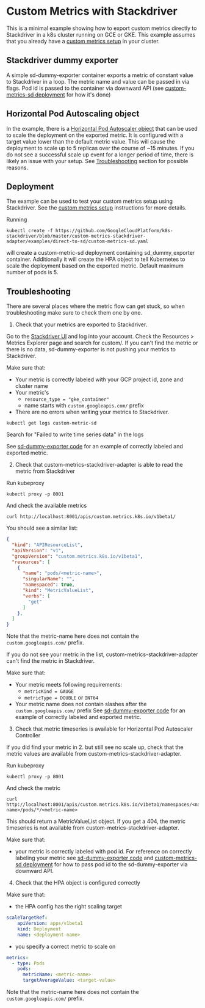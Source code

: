 # Custom Metrics with Stackdriver

This is a minimal example showing how to export custom metrics directly to Stackdriver
in a k8s cluster running on GCE or GKE. This example assumes that you already have
a [custom metrics setup] in your cluster.

## Stackdriver dummy exporter

A simple sd-dummy-exporter container exports a metric of constant value 
to Stackdriver in a loop. The metric name and value can be passed in via flags.
Pod id is passed to the container via downward API (see [custom-metrics-sd deployment]
for how it's done)

## Horizontal Pod Autoscaling object

In the example, there is a [Horizontal Pod Autoscaler object] that can be used to scale the deployment on 
the exported metric. It is configured with a target value lower than the default metric value. This will
cause the deployment to scale up to 5 replicas over the course of ~15 minutes. 
If you do not see a successful scale up event for a longer period of time, there is 
likely an issue with your setup. See [Troubleshooting](#troubleshoooting) section for possible reasons.

## Deployment

The example can be used to test your custom metrics setup using Stackdriver. See the [custom metrics setup] instructions for more details.

Running 
```
kubectl create -f https://github.com/GoogleCloudPlatform/k8s-stackdriver/blob/master/custom-metrics-stackdriver-adapter/examples/direct-to-sd/custom-metrics-sd.yaml 
```
will create a custom-metric-sd deployment containing sd_dummy_exporter container.
Additionally it will create the HPA object to tell Kubernetes to scale
the deployment based on the exported metric. Default maximum number of pods is 5.

## Troubleshooting

There are several places where the metric flow can get stuck, so when troubleshooting
make sure to check them one by one.

1. Check that your metrics are exported to Stackdriver.

Go to the [Stackdriver UI](https://app.google.stackdriver.com/) and log into your account. 
Check the Resources > Metrics Explorer page and search for custom/<metric-name>. If you 
can't find the metric or there is no data, sd-dummy-exporter is not pushing your metrics to Stackdriver.

Make sure that:
* Your metric is correctly labeled with your GCP project id, zone and cluster name
* Your metric's
  * ```resource_type = "gke_container"```
  * name starts with ```custom.googleapis.com/``` prefix
* There are no errors when writing your metrics to Stackdriver.
```
kubectl get logs custom-metric-sd
```
Search for "Failed to write time series data" in the logs

See [sd-dummy-exporter code] for an example of correctly labeled and exported metric.

2. Check that custom-metrics-stackdriver-adapter is able to read the metric from Stackdriver

Run kubeproxy 
```
kubectl proxy -p 8001
```
And check the available metrics
```
curl http://localhost:8001/apis/custom.metrics.k8s.io/v1beta1/
```
You should see a similar list:
```json
{
  "kind": "APIResourceList",
  "apiVersion": "v1",
  "groupVersion": "custom.metrics.k8s.io/v1beta1",
  "resources": [
    {
      "name": "pods/<metric-name>",
      "singularName": "",
      "namespaced": true,
      "kind": "MetricValueList",
      "verbs": [
        "get"
      ]
    },
  ]
}
```
Note that the metric-name here does not contain the ```custom.googleapis.com/``` prefix.

If you do not see your metric in the list, custom-metrics-stackdriver-adapter
can't find the metric in Stackdriver.

Make sure that:
* Your metric meets following requirements:
  * `metricKind = GAUGE`
  * `metricType = DOUBLE` or `INT64`
* Your metric name does not contain slashes after the ```custom.googleapis.com/``` prefix
See [sd-dummy-exporter code] for an example of correctly labeled and exported metric.

3. Check that metric timeseries is available for Horizontal Pod Autoscaler Controller

If you did find your metric in 2. but still see no scale up, check that the metric
values are available from custom-metrics-stackdriver-adapter.

Run kubeproxy 
```
kubectl proxy -p 8001
```
And check the metric
```
curl http://localhost:8001/apis/custom.metrics.k8s.io/v1beta1/namespaces/<namespace-name>/pods/*/<metric-name>
```

This should return a MetricValueList object. If you get a 404, the metric timeseries is not available from
custom-metrics-stackdriver-adapter.

Make sure that:
* your metric is correctly labeled with pod id. 
For reference on correctly labeling your metric see [sd-dummy-exporter code] 
and [custom-metrics-sd deployment] for how to pass pod id to the sd-dummy-exporter
via downward API.

4. Check that the HPA object is configured correctly

Make sure that:
* the HPA config has the right scaling target
```yaml
scaleTargetRef:
    apiVersion: apps/v1beta1
    kind: Deployment
    name: <deployment-name>
```
* you specify a correct metric to scale on
```yaml
metrics:
  - type: Pods
    pods:
      metricName: <metric-name>
      targetAverageValue: <target-value>
```
Note that the metric-name here does not contain the ```custom.googleapis.com/``` prefix.

[Custom metrics - Stackdriver adapter]:
https://github.com/GoogleCloudPlatform/k8s-stackdriver/tree/master/custom-metrics-stackdriver-adapter
[custom metrics setup]:
https://github.com/GoogleCloudPlatform/k8s-stackdriver/tree/master/custom-metrics-stackdriver-adapter#configure-cluster
[Horizontal Pod Autoscaler object]:
https://github.com/kubernetes/community/blob/master/contributors/design-proposals/autoscaling/horizontal-pod-autoscaler.md#horizontalpodautoscaler-object
[sd-dummy-exporter code]:
https://github.com/GoogleCloudPlatform/k8s-stackdriver/tree/master/custom-metrics-stackdriver-adapter/examples/direct-to-sd/sd_dummy_exporter.go
[custom-metrics-sd deployment]:
https://github.com/GoogleCloudPlatform/k8s-stackdriver/tree/master/custom-metrics-stackdriver-adapter/examples/direct-to-sd/custom-metrics-sd.yaml
